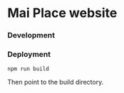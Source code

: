 # Mai Place website


### Development

### Deployment

```
npm run build
```

Then point to the build directory.